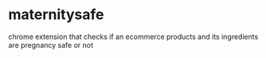 # maternitysafe
chrome extension that checks if an ecommerce products and its ingredients are pregnancy safe or not
